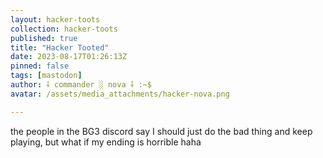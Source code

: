```yaml
---
layout: hacker-toots
collection: hacker-toots
published: true
title: "Hacker Tooted"
date: 2023-08-17T01:26:13Z
pinned: false
tags: [mastodon]
author: ⸸ commander ░ nova ⸸ :~$
avatar: /assets/media_attachments/hacker-nova.png

---
```


<p>the people in the BG3 discord say I should just do the bad thing and keep playing, but what if my ending is horrible haha</p>


